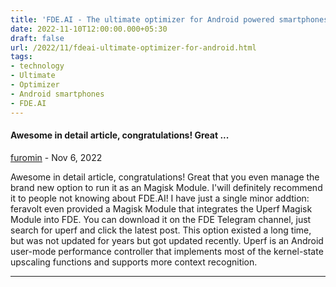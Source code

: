 ```yaml
---
title: 'FDE.AI - The ultimate optimizer for Android powered smartphones.'
date: 2022-11-10T12:00:00.000+05:30
draft: false
url: /2022/11/fdeai-ultimate-optimizer-for-android.html
tags: 
- technology
- Ultimate
- Optimizer
- Android smartphones
- FDE.AI
---
```


#### Awesome in detail article, congratulations! Great ...
[furomin](https://www.blogger.com/profile/09687136314872980106 "noreply@blogger.com") - <time datetime="2022-11-12T20:44:40.829+05:30">Nov 6, 2022</time>

Awesome in detail article, congratulations! Great that you even manage the brand new option to run it as an Magisk Module. I'will definitely recommend it to people not knowing about FDE.AI! I have just a single minor addtion: feravolt even provided a Magisk Module that integrates the Uperf Magisk Module into FDE. You can download it on the FDE Telegram channel, just search for uperf and click the latest post. This option existed a long time, but was not updated for years but got updated recently. Uperf is an Android user-mode performance controller that implements most of the kernel-state upscaling functions and supports more context recognition.
<hr />
